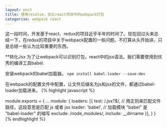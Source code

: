 ```yaml
---
layout: post
title: 使用resolve，优化react项目中的webpack打包
categorise: webpack react
---
```


这一段时间，开发基于react、redux的项目近乎半年的时间了。现在回过头来总结一下，在redux的项目中关于webpack配置的一些问题。不打算从头开始讲，只是总结一些认为比较重要的东西。

**转化Jsx
为了让webpack可以识别打包，react中的jsx语法。我们需要使用到优秀的编译工具babel.

安装webpack的babel加载器。
`npm install babel-loader --save-dev`

在webpack的配置文件中配置，让文件后缀名为js和jsx的文件，都通过babel-loader加载进来。
{% highlight javascript %}

module.exports = {
    ...
    module: {
        loaders: [{
            test: /\.jsx?$/, // 用正则来匹配文件路径，这段意思是匹配 js 或者 jsx
            loader: 'babel', // 加载模块 "babel" 是 "babel-loader" 的缩写
            exclude: /node_modules/,
            include: __dirname
        }],
    }
}
{% endhighlight %}